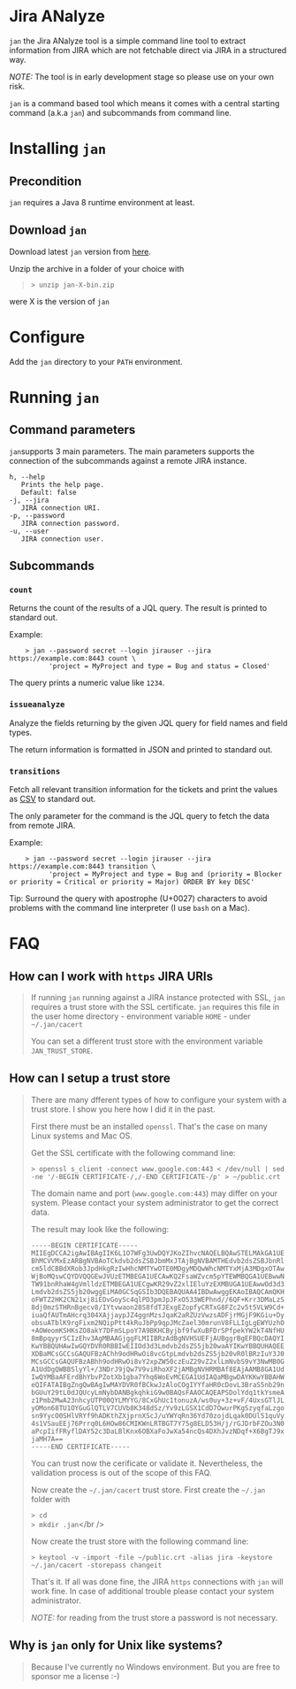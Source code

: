 # Jira ANalyze

`jan` the Jira ANalyze tool is a simple command line tool to extract
information from JIRA which are not fetchable direct via JIRA in a structured
way.

*NOTE:* The tool is in early development stage so please use on your own risk.

`jan` is a command based tool which means it comes with a central starting
command (a.k.a `jan`) and subcommands from command line.

# Installing `jan`

## Precondition

`jan` requires a Java 8 runtime environment at least.

## Download `jan`

Download latest `jan` version from [here](http://www.speexx.de/jan/LATEST).

Unzip the archive in a folder of your choice with 

> `> unzip jan-X-bin.zip`

were X is the version of `jan`

# Configure

Add the `jan` directory to your `PATH` environment.

# Running `jan`

## Command parameters

`jan`supports 3 main parameters. The main parameters supports the connection 
of the subcommands against a remote JIRA instance.

    h, --help
       Prints the help page.
       Default: false
    -j, --jira
       JIRA connection URI.
    -p, --password
       JIRA connection password.
    -u, --user
       JIRA connection user.


## Subcommands

### `count`

Returns the count of the results of a JQL query. The result is printed to
standard out.

Example:

        > jan --password secret --login jirauser --jira https://example.com:8443 count \
              'project = MyProject and type = Bug and status = Closed'

The query prints a numeric value like `1234`.

### `issueanalyze`

Analyze the fields returning by the given JQL query for field names and field types.

The return information is formatted in JSON and printed to standard out.

### `transitions`

Fetch all relevant transition information for the tickets and print
the values as [CSV](https://en.wikipedia.org/wiki/Comma-separated_values "CSV at Wikipedia")
to standard out.

The only parameter for the command is the JQL query to fetch the data
from remote JIRA.

Example:

        > jan --password secret --login jirauser --jira https://example.com:8443 transition \
              'project = MyProject and type = Bug and (priority = Blocker or priority = Critical or priority = Major) ORDER BY key DESC'

Tip: Surround the query with apostrophe (U+0027) characters to avoid problems with
the command line interpreter (I use `bash` on a Mac).

# FAQ

## How can I work with `https` JIRA URIs

> If running `jan` running against a JIRA instance protected with SSL, `jan`
> requires a trust store with the SSL certificate. `jan` requires this file
> in the user home directory - environment variable `HOME` - under `~/.jan/cacert`
> 
> You can set a different trust store with the environment variable `JAN_TRUST_STORE`.

## How can I setup a trust store

> There are many dfferent types of how to configure your system with a trust store.
> I show you here how I did it in the past.
>
> First there must be an installed `openssl`. That's the case on many Linux systems
> and Mac OS.
>
> Get the SSL certificate with the following command line:
>
> `> openssl s_client -connect www.google.com:443 < /dev/null | sed -ne '/-BEGIN CERTIFICATE-/,/-END CERTIFICATE-/p' > ~/public.crt`
>
> The domain name and port (`www.google.com:443`) may differ on your system.
> Please contact your system administrator to get the correct data.
>
> The result may look like the following:
>
> `-----BEGIN CERTIFICATE-----` <br />
> `MIIEgDCCA2igAwIBAgIIK6L1O7WFg3UwDQYJKoZIhvcNAQELBQAwSTELMAkGA1UE`
> `BhMCVVMxEzARBgNVBAoTCkdvb2dsZSBJbmMxJTAjBgNVBAMTHEdvb2dsZSBJbnRl`
> `cm5ldCBBdXRob3JpdHkgRzIwHhcNMTYwOTE0MDgyMDQwWhcNMTYxMjA3MDgxOTAw`
> `WjBoMQswCQYDVQQGEwJVUzETMBEGA1UECAwKQ2FsaWZvcm5pYTEWMBQGA1UEBwwN`
> `TW91bnRhaW4gVmlldzETMBEGA1UECgwKR29vZ2xlIEluYzEXMBUGA1UEAwwOd3d3`
> `Lmdvb2dsZS5jb20wggEiMA0GCSqGSIb3DQEBAQUAA4IBDwAwggEKAoIBAQCAmQKH`
> `oFWTZ2HK2CN21xj8iEDvGoySc4qlPD3pmJpJFxO533WEPhnd//6QF+Krr3DMaLzS`
> `8dj0mzSTHRnBgecv8/IYtvwaon28S8fdTJExgEZopfyCRTxG8FZc2v5t5VLW9Cd+`
> `iuaQfAUTmAHcrq304XAjjaypJZ4ggnMzsJqaK2aRZUzVwzsADFjrMGjF9KGiu+Dy`
> `obsuATblK9rgFixm2NQipPtt4kRuJbPp9qpJMcZael30mrunV8FLLIgLgEWYUzhO`
> `+AOWeomKSHKsZO8akY7DFmSLpoY7A9BKHCByjbf9fwXuBFDrSPfpekYW2kT4NfHU`
> `8mBpqyyrSCIzEhv3AgMBAAGjggFLMIIBRzAdBgNVHSUEFjAUBggrBgEFBQcDAQYI`
> `KwYBBQUHAwIwGQYDVR0RBBIwEIIOd3d3Lmdvb2dsZS5jb20waAYIKwYBBQUHAQEE`
> `XDBaMCsGCCsGAQUFBzAChh9odHRwOi8vcGtpLmdvb2dsZS5jb20vR0lBRzIuY3J0`
> `MCsGCCsGAQUFBzABhh9odHRwOi8vY2xpZW50czEuZ29vZ2xlLmNvbS9vY3NwMB0G`
> `A1UdDgQWBBSlyYl+/3NDrJ9jQw7V9viRhoXF2jAMBgNVHRMBAf8EAjAAMB8GA1Ud`
> `IwQYMBaAFErdBhYbvPZotXb1gba7Yhq6WoEvMCEGA1UdIAQaMBgwDAYKKwYBBAHW`
> `eQIFATAIBgZngQwBAgIwMAYDVR0fBCkwJzAloCOgIYYfaHR0cDovL3BraS5nb29n`
> `bGUuY29tL0dJQUcyLmNybDANBgkqhkiG9w0BAQsFAAOCAQEAPSDolYdq1tkYsmeA`
> `z1Pmb2MwA23nhcyUTP00QYLMYYG/8CxGhUc1tonuzA/ws0uy+3z+vF/4UxsGTlJL`
> `yOMon68TU1OYGuGlQTLV7CUVb8K348dSz/Yv9zLGSX1CdD7OwurPKgSzyqfaLzgo`
> `sn9YycO0SHlVRYf9hADKthZXjprnXScJ/uYWYqRn36Yd70zojdLqak0DUl51quVy`
> `4s1VSauEEj76Prrq0L6HOw86CMIKWnLRTBGT7Y75g8ELD53H/j/rGJDrbFZOu3N0`
> `aPcpIifFRyflDAY52c3DaLBlKnx6OBXaFoJwXa54ncQs4DXhJvzNDqf+X6BgTJ9x`<br />
> `jaMH7A==`<br />
> `-----END CERTIFICATE-----`
>
> You can trust now the cerificate or validate it. Nevertheless, the validation
> process is out of the scope of this FAQ.
>
> Now create the `~/.jan/cacert` trust store. First create the `~/.jan` folder
> with 
>
> `> cd`<br />
> `> mkdir .jan`</br />
>
> Now create the trust store with the following command line:
>
> `> keytool -v -import -file ~/public.crt -alias jira -keystore ~/.jan/cacert -storepass changeit`
>
> That's it. If all was done fine, the JIRA `https` connections with `jan` will
> work fine. In case of additional trouble please contact your system administrator.
>
> *NOTE:* for reading from the trust store a password is not necessary.

## Why is `jan` only for Unix like systems?

> Because I've currently no Windows environment. But you are free to sponsor me
> a license :-)
